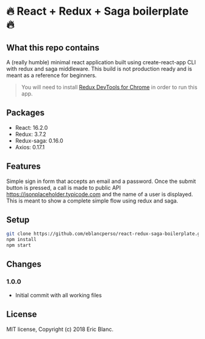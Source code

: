 # 🔥 React + Redux + Saga boilerplate 🔥

## What this repo contains
A (really humble) minimal react application built using create-react-app CLI with redux and saga middleware. This build is not production ready and is meant as a reference for beginners.

> You will need to install [Redux DevTools for Chrome](https://chrome.google.com/webstore/detail/redux-devtools/lmhkpmbekcpmknklioeibfkpmmfibljd?hl=en) in order to run this app.

## Packages
- React: 16.2.0
- Redux: 3.7.2
- Redux-saga: 0.16.0
- Axios: 0.17.1

## Features
Simple sign in form that accepts an email and a password. Once the submit button is pressed, a call is made to public API https://jsonplaceholder.typicode.com and the name of a user is displayed. This is meant to show a complete simple flow using redux and saga.

## Setup
```bash
git clone https://github.com/eblancperso/react-redux-saga-boilerplate.git
npm install
npm start
```

## Changes
### 1.0.0
- Initial commit with all working files

## License
MIT license, Copyright (c) 2018 Eric Blanc.